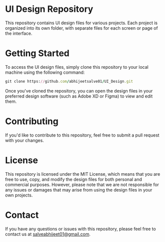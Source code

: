 # UI Design Repository

This repository contains UI design files for various projects. Each project is organized into its own folder, with separate files for each screen or page of the interface.

# Getting Started

To access the UI design files, simply clone this repository to your local machine using the following command:

```ruby
git clone https://github.com/abhijeetsalve01/UI_Design.git
```

Once you've cloned the repository, you can open the design files in your preferred design software (such as Adobe XD or Figma) to view and edit them.


# Contributing


If you'd like to contribute to this repository, feel free to submit a pull request with your changes.


# License


This repository is licensed under the MIT License, which means that you are free to use, copy, and modify the design files for both personal and commercial purposes. However, please note that we are not responsible for any issues or damages that may arise from using the design files in your own projects.


# Contact


If you have any questions or issues with this repository, please feel free to contact us at salveabhijeet01@gmail.com.

